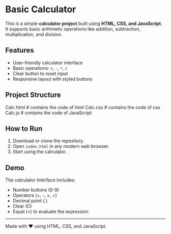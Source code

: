 # Basic Calculator

This is a simple **calculator project** built using **HTML, CSS, and JavaScript**.  
It supports basic arithmetic operations like addition, subtraction, multiplication, and division.

## Features
- User-friendly calculator interface  
- Basic operations: `+`, `-`, `*`, `/`  
- Clear button to reset input  
- Responsive layout with styled buttons  

## Project Structure
Calc.html # contains the code of html
Calc.css # contains the code of css
Calc.js # contains the code of JavaScript


## How to Run
1. Download or clone the repository.  
2. Open `index.html` in any modern web browser.  
3. Start using the calculator.  

## Demo
The calculator interface includes:
- Number buttons (0-9)  
- Operators (+, -, ×, ÷)  
- Decimal point (.)  
- Clear (C)  
- Equal (=) to evaluate the expression  

---

Made with ❤️ using HTML, CSS, and JavaScript.
